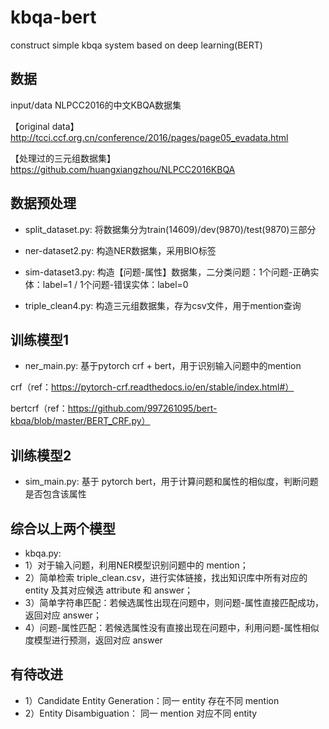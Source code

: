 # kbqa-bert
construct simple kbqa system based on deep learning(BERT)

## 数据
input/data
NLPCC2016的中文KBQA数据集

【original data】
http://tcci.ccf.org.cn/conference/2016/pages/page05_evadata.html

【处理过的三元组数据集】
https://github.com/huangxiangzhou/NLPCC2016KBQA 

## 数据预处理
- split_dataset.py: 将数据集分为train(14609)/dev(9870)/test(9870)三部分

- ner-dataset2.py: 构造NER数据集，采用BIO标签

- sim-dataset3.py: 构造【问题-属性】数据集，二分类问题：1个问题-正确实体：label=1 / 1个问题-错误实体：label=0

- triple_clean4.py: 构造三元组数据集，存为csv文件，用于mention查询

## 训练模型1
- ner_main.py: 基于pytorch crf + bert，用于识别输入问题中的mention

crf（ref：https://pytorch-crf.readthedocs.io/en/stable/index.html#）

bertcrf（ref：https://github.com/997261095/bert-kbqa/blob/master/BERT_CRF.py）

## 训练模型2
- sim_main.py: 基于 pytorch bert，用于计算问题和属性的相似度，判断问题是否包含该属性

## 综合以上两个模型
- kbqa.py: 
- 1）对于输入问题，利用NER模型识别问题中的 mention；
- 2）简单检索 triple_clean.csv，进行实体链接，找出知识库中所有对应的 entity 及其对应候选 attribute 和 answer；
- 3）简单字符串匹配：若候选属性出现在问题中，则问题-属性直接匹配成功，返回对应 answer；
- 4）问题-属性匹配：若候选属性没有直接出现在问题中，利用问题-属性相似度模型进行预测，返回对应 answer

## 有待改进
- 1）Candidate Entity Generation：同一 entity 存在不同 mention
- 2）Entity Disambiguation： 同一 mention 对应不同 entity

